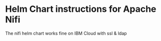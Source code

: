 # Helm Chart instructions for Apache Nifi 
The nifi helm chart works fine on IBM Cloud with ssl &amp; ldap
